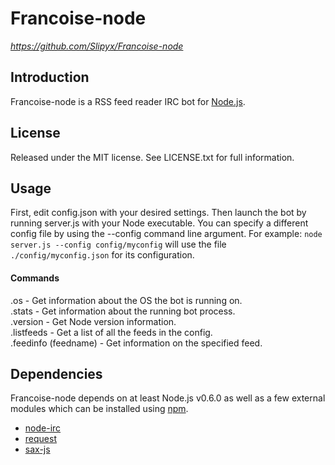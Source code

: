 # Francoise-node
*https://github.com/Slipyx/Francoise-node*

## Introduction
Francoise-node is a RSS feed reader IRC bot for [Node.js](http://nodejs.org/).

## License
Released under the MIT license. See LICENSE.txt for full information.

## Usage
First, edit config.json with your desired settings. Then launch the bot by
running server.js with your Node executable. You can specify a different config
file by using the --config command line argument. For example: `node server.js
--config config/myconfig` will use the file `./config/myconfig.json` for its
configuration.

#### Commands
.os - Get information about the OS the bot is running on.  
.stats - Get information about the running bot process.  
.version - Get Node version information.  
.listfeeds - Get a list of all the feeds in the config.  
.feedinfo (feedname) - Get information on the specified feed.  

## Dependencies
Francoise-node depends on at least Node.js v0.6.0 as well as a few external
modules which can be installed using [npm](http://npmjs.org/).  

*   [node-irc](https://github.com/martynsmith/node-irc)
*   [request](https://github.com/mikeal/request)
*   [sax-js](https://github.com/isaacs/sax-js)

